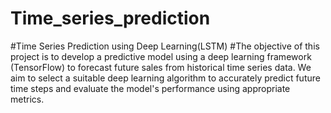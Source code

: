 # Time_series_prediction
#Time Series Prediction using Deep Learning(LSTM)
#The objective of this project is to develop a predictive model using a deep 
learning framework (TensorFlow) to forecast future sales from historical time series data. 
We aim to select a suitable deep learning algorithm to accurately predict future time steps 
and evaluate the model's performance using appropriate metrics.
